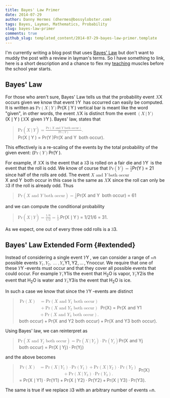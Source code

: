 ```yaml
---
title: Bayes' Law Primer
date: 2014-07-29
author: Danny Hermes (dhermes@bossylobster.com)
tags: Bayes, Layman, Mathematics, Probability
slug: bayes-law-primer
comments: true
github_slug: templated_content/2014-07-29-bayes-law-primer.template
---
```


I'm currently writing a blog post that uses
[Bayes' Law](http://en.wikipedia.org/wiki/Bayes%27_law)
but don't want to muddy the post with a review in layman's terms. So
I have something to link, here is a short description and a chance to flex my
[teaching](http://math.berkeley.edu/~dhermes/) muscles before the school
year starts.

Bayes' Law
----------

For those who aren't sure, Bayes' Law tells us that the probability
event
<span class="katex"><span class="katex-mathml"><math><semantics><mrow><mi>X</mi></mrow><annotation encoding="application/x-tex">X</annotation></semantics></math></span><span class="katex-html" aria-hidden="true"><span class="base"><span class="strut" style="height:0.68333em;vertical-align:0em;"></span><span class="mord mathit" style="margin-right:0.07847em;">X</span></span></span></span>
occurs given we know that event
<span class="katex"><span class="katex-mathml"><math><semantics><mrow><mi>Y</mi></mrow><annotation encoding="application/x-tex">Y</annotation></semantics></math></span><span class="katex-html" aria-hidden="true"><span class="base"><span class="strut" style="height:0.68333em;vertical-align:0em;"></span><span class="mord mathit" style="margin-right:0.22222em;">Y</span></span></span></span>
has occurred can
easily be computed. It is written as
<span class="katex"><span class="katex-mathml"><math><semantics><mrow><mtext>Pr</mtext><mo>(</mo><mi>X</mi><mtext>&ThinSpace;</mtext><mi mathvariant="normal">&#8739;</mi><mtext>&ThinSpace;</mtext><mi>Y</mi><mo>)</mo></mrow><annotation encoding="application/x-tex">\text{Pr}(X \, | \, Y)</annotation></semantics></math></span><span class="katex-html" aria-hidden="true"><span class="base"><span class="strut" style="height:1em;vertical-align:-0.25em;"></span><span class="mord text"><span class="mord">Pr</span></span><span class="mopen">(</span><span class="mord mathit" style="margin-right:0.07847em;">X</span><span class="mspace" style="margin-right:0.16666666666666666em;"></span><span class="mord">&#8739;</span><span class="mspace" style="margin-right:0.16666666666666666em;"></span><span class="mord mathit" style="margin-right:0.22222em;">Y</span><span class="mclose">)</span></span></span></span>
vertical bar is meant like the word "given", in other words, the event
<span class="katex"><span class="katex-mathml"><math><semantics><mrow><mi>X</mi></mrow><annotation encoding="application/x-tex">X</annotation></semantics></math></span><span class="katex-html" aria-hidden="true"><span class="base"><span class="strut" style="height:0.68333em;vertical-align:0em;"></span><span class="mord mathit" style="margin-right:0.07847em;">X</span></span></span></span>
is distinct from the event
<span class="katex"><span class="katex-mathml"><math><semantics><mrow><mo>(</mo><mi>X</mi><mtext>&ThinSpace;</mtext><mi mathvariant="normal">&#8739;</mi><mtext>&ThinSpace;</mtext><mi>Y</mi><mo>)</mo></mrow><annotation encoding="application/x-tex">(X \, | \, Y)</annotation></semantics></math></span><span class="katex-html" aria-hidden="true"><span class="base"><span class="strut" style="height:1em;vertical-align:-0.25em;"></span><span class="mopen">(</span><span class="mord mathit" style="margin-right:0.07847em;">X</span><span class="mspace" style="margin-right:0.16666666666666666em;"></span><span class="mord">&#8739;</span><span class="mspace" style="margin-right:0.16666666666666666em;"></span><span class="mord mathit" style="margin-right:0.22222em;">Y</span><span class="mclose">)</span></span></span></span>
(<span class="katex"><span class="katex-mathml"><math><semantics><mrow><mi>X</mi></mrow><annotation encoding="application/x-tex">X</annotation></semantics></math></span><span class="katex-html" aria-hidden="true"><span class="base"><span class="strut" style="height:0.68333em;vertical-align:0em;"></span><span class="mord mathit" style="margin-right:0.07847em;">X</span></span></span></span> given <span class="katex"><span class="katex-mathml"><math><semantics><mrow><mi>Y</mi></mrow><annotation encoding="application/x-tex">Y</annotation></semantics></math></span><span class="katex-html" aria-hidden="true"><span class="base"><span class="strut" style="height:0.68333em;vertical-align:0em;"></span><span class="mord mathit" style="margin-right:0.22222em;">Y</span></span></span></span>).
Bayes' law, states that

<div class="katex-elt"><blockquote>
<span class="katex"><span class="katex-mathml"><math><semantics><mrow><mtext>Pr</mtext><mo>(</mo><mi>X</mi><mtext>&ThinSpace;</mtext><mi mathvariant="normal">&#8739;</mi><mtext>&ThinSpace;</mtext><mi>Y</mi><mo>)</mo><mo>=</mo><mfrac><mrow><mtext>Pr</mtext><mo>(</mo><mi>X</mi><mtext>&#0160;and&#0160;</mtext><mi>Y</mi><mtext>&#0160;both&#0160;occur</mtext><mo>)</mo></mrow><mrow><mtext>Pr</mtext><mo>(</mo><mi>Y</mi><mo>)</mo></mrow></mfrac><mi mathvariant="normal">.</mi></mrow><annotation encoding="application/x-tex">\text{Pr}(X \, | \, Y) = \frac{\text{Pr}(X \text{ and } Y \text{ both occur})}{\text{Pr}(Y)}.</annotation></semantics></math></span><span class="katex-html" aria-hidden="true"><span class="base"><span class="strut" style="height:1em;vertical-align:-0.25em;"></span><span class="mord text"><span class="mord">Pr</span></span><span class="mopen">(</span><span class="mord mathit" style="margin-right:0.07847em;">X</span><span class="mspace" style="margin-right:0.16666666666666666em;"></span><span class="mord">&#8739;</span><span class="mspace" style="margin-right:0.16666666666666666em;"></span><span class="mord mathit" style="margin-right:0.22222em;">Y</span><span class="mclose">)</span><span class="mspace" style="margin-right:0.2777777777777778em;"></span><span class="mrel">=</span><span class="mspace" style="margin-right:0.2777777777777778em;"></span></span><span class="base"><span class="strut" style="height:1.53em;vertical-align:-0.52em;"></span><span class="mord"><span class="mopen nulldelimiter"></span><span class="mfrac"><span class="vlist-t vlist-t2"><span class="vlist-r"><span class="vlist" style="height:1.01em;"><span style="top:-2.655em;"><span class="pstrut" style="height:3em;"></span><span class="sizing reset-size6 size3 mtight"><span class="mord mtight"><span class="mord text mtight"><span class="mord mtight">Pr</span></span><span class="mopen mtight">(</span><span class="mord mathit mtight" style="margin-right:0.22222em;">Y</span><span class="mclose mtight">)</span></span></span></span><span style="top:-3.23em;"><span class="pstrut" style="height:3em;"></span><span class="frac-line" style="border-bottom-width:0.04em;"></span></span><span style="top:-3.485em;"><span class="pstrut" style="height:3em;"></span><span class="sizing reset-size6 size3 mtight"><span class="mord mtight"><span class="mord text mtight"><span class="mord mtight">Pr</span></span><span class="mopen mtight">(</span><span class="mord mathit mtight" style="margin-right:0.07847em;">X</span><span class="mord text mtight"><span class="mord mtight">&#0160;and&#0160;</span></span><span class="mord mathit mtight" style="margin-right:0.22222em;">Y</span><span class="mord text mtight"><span class="mord mtight">&#0160;both&#0160;occur</span></span><span class="mclose mtight">)</span></span></span></span></span><span class="vlist-s">&#8203;</span></span><span class="vlist-r"><span class="vlist" style="height:0.52em;"><span></span></span></span></span></span><span class="mclose nulldelimiter"></span></span><span class="mord">.</span></span></span></span>
</blockquote></div>

This effectively is a re-scaling of the events by the total probability
of the given event:
(<span class="katex"><span class="katex-mathml"><math><semantics><mrow><mtext>Pr</mtext><mo>(</mo><mi>Y</mi><mo>)</mo></mrow><annotation encoding="application/x-tex">\text{Pr}(Y)</annotation></semantics></math></span><span class="katex-html" aria-hidden="true"><span class="base"><span class="strut" style="height:1em;vertical-align:-0.25em;"></span><span class="mord text"><span class="mord">Pr</span></span><span class="mopen">(</span><span class="mord mathit" style="margin-right:0.22222em;">Y</span><span class="mclose">)</span></span></span></span>.

For example, if <span class="katex"><span class="katex-mathml"><math><semantics><mrow><mi>X</mi></mrow><annotation encoding="application/x-tex">X</annotation></semantics></math></span><span class="katex-html" aria-hidden="true"><span class="base"><span class="strut" style="height:0.68333em;vertical-align:0em;"></span><span class="mord mathit" style="margin-right:0.07847em;">X</span></span></span></span> is the event that a <span class="katex"><span class="katex-mathml"><math><semantics><mrow><mn>3</mn></mrow><annotation encoding="application/x-tex">3</annotation></semantics></math></span><span class="katex-html" aria-hidden="true"><span class="base"><span class="strut" style="height:0.64444em;vertical-align:0em;"></span><span class="mord">3</span></span></span></span>
is rolled on a fair die and <span class="katex"><span class="katex-mathml"><math><semantics><mrow><mi>Y</mi></mrow><annotation encoding="application/x-tex">Y</annotation></semantics></math></span><span class="katex-html" aria-hidden="true"><span class="base"><span class="strut" style="height:0.68333em;vertical-align:0em;"></span><span class="mord mathit" style="margin-right:0.22222em;">Y</span></span></span></span> is the event that the roll
is odd. We know of course that
<span class="katex"><span class="katex-mathml"><math><semantics><mrow><mtext>Pr</mtext><mo>(</mo><mi>Y</mi><mo>)</mo><mo>=</mo><mfrac><mn>1</mn><mn>2</mn></mfrac></mrow><annotation encoding="application/x-tex">\text{Pr}(Y) = \frac{1}{2}</annotation></semantics></math></span><span class="katex-html" aria-hidden="true"><span class="base"><span class="strut" style="height:1em;vertical-align:-0.25em;"></span><span class="mord text"><span class="mord">Pr</span></span><span class="mopen">(</span><span class="mord mathit" style="margin-right:0.22222em;">Y</span><span class="mclose">)</span><span class="mspace" style="margin-right:0.2777777777777778em;"></span><span class="mrel">=</span><span class="mspace" style="margin-right:0.2777777777777778em;"></span></span><span class="base"><span class="strut" style="height:1.190108em;vertical-align:-0.345em;"></span><span class="mord"><span class="mopen nulldelimiter"></span><span class="mfrac"><span class="vlist-t vlist-t2"><span class="vlist-r"><span class="vlist" style="height:0.845108em;"><span style="top:-2.6550000000000002em;"><span class="pstrut" style="height:3em;"></span><span class="sizing reset-size6 size3 mtight"><span class="mord mtight"><span class="mord mtight">2</span></span></span></span><span style="top:-3.23em;"><span class="pstrut" style="height:3em;"></span><span class="frac-line" style="border-bottom-width:0.04em;"></span></span><span style="top:-3.394em;"><span class="pstrut" style="height:3em;"></span><span class="sizing reset-size6 size3 mtight"><span class="mord mtight"><span class="mord mtight">1</span></span></span></span></span><span class="vlist-s">&#8203;</span></span><span class="vlist-r"><span class="vlist" style="height:0.345em;"><span></span></span></span></span></span><span class="mclose nulldelimiter"></span></span></span></span></span>
since half of the rolls are odd. The event
<span class="katex"><span class="katex-mathml"><math><semantics><mrow><mi>X</mi><mtext>&#0160;and&#0160;</mtext><mi>Y</mi><mtext>&#0160;both&#0160;occur</mtext></mrow><annotation encoding="application/x-tex">X \text{ and } Y \text{ both occur}</annotation></semantics></math></span><span class="katex-html" aria-hidden="true"><span class="base"><span class="strut" style="height:0.69444em;vertical-align:0em;"></span><span class="mord mathit" style="margin-right:0.07847em;">X</span><span class="mord text"><span class="mord">&#0160;and&#0160;</span></span><span class="mord mathit" style="margin-right:0.22222em;">Y</span><span class="mord text"><span class="mord">&#0160;both&#0160;occur</span></span></span></span></span>
in this case is the same as <span class="katex"><span class="katex-mathml"><math><semantics><mrow><mi>X</mi></mrow><annotation encoding="application/x-tex">X</annotation></semantics></math></span><span class="katex-html" aria-hidden="true"><span class="base"><span class="strut" style="height:0.68333em;vertical-align:0em;"></span><span class="mord mathit" style="margin-right:0.07847em;">X</span></span></span></span> since the roll can only be
<span class="katex"><span class="katex-mathml"><math><semantics><mrow><mn>3</mn></mrow><annotation encoding="application/x-tex">3</annotation></semantics></math></span><span class="katex-html" aria-hidden="true"><span class="base"><span class="strut" style="height:0.64444em;vertical-align:0em;"></span><span class="mord">3</span></span></span></span> if the roll is already odd. Thus

<div class="katex-elt"><blockquote>
<span class="katex"><span class="katex-mathml"><math><semantics><mrow><mtext>Pr</mtext><mo>(</mo><mi>X</mi><mtext>&#0160;and&#0160;</mtext><mi>Y</mi><mtext>&#0160;both&#0160;occur</mtext><mo>)</mo><mo>=</mo><mfrac><mn>1</mn><mn>6</mn></mfrac></mrow><annotation encoding="application/x-tex">\text{Pr}(X \text{ and } Y \text{ both occur}) = \frac{1}{6}</annotation></semantics></math></span><span class="katex-html" aria-hidden="true"><span class="base"><span class="strut" style="height:1em;vertical-align:-0.25em;"></span><span class="mord text"><span class="mord">Pr</span></span><span class="mopen">(</span><span class="mord mathit" style="margin-right:0.07847em;">X</span><span class="mord text"><span class="mord">&#0160;and&#0160;</span></span><span class="mord mathit" style="margin-right:0.22222em;">Y</span><span class="mord text"><span class="mord">&#0160;both&#0160;occur</span></span><span class="mclose">)</span><span class="mspace" style="margin-right:0.2777777777777778em;"></span><span class="mrel">=</span><span class="mspace" style="margin-right:0.2777777777777778em;"></span></span><span class="base"><span class="strut" style="height:1.190108em;vertical-align:-0.345em;"></span><span class="mord"><span class="mopen nulldelimiter"></span><span class="mfrac"><span class="vlist-t vlist-t2"><span class="vlist-r"><span class="vlist" style="height:0.845108em;"><span style="top:-2.6550000000000002em;"><span class="pstrut" style="height:3em;"></span><span class="sizing reset-size6 size3 mtight"><span class="mord mtight"><span class="mord mtight">6</span></span></span></span><span style="top:-3.23em;"><span class="pstrut" style="height:3em;"></span><span class="frac-line" style="border-bottom-width:0.04em;"></span></span><span style="top:-3.394em;"><span class="pstrut" style="height:3em;"></span><span class="sizing reset-size6 size3 mtight"><span class="mord mtight"><span class="mord mtight">1</span></span></span></span></span><span class="vlist-s">&#8203;</span></span><span class="vlist-r"><span class="vlist" style="height:0.345em;"><span></span></span></span></span></span><span class="mclose nulldelimiter"></span></span></span></span></span>
</blockquote></div>

and we can compute the conditional probability
<div class="katex-elt"><blockquote>
<span class="katex"><span class="katex-mathml"><math><semantics><mrow><mtext>Pr</mtext><mo>(</mo><mi>X</mi><mtext>&ThinSpace;</mtext><mi mathvariant="normal">&#8739;</mi><mtext>&ThinSpace;</mtext><mi>Y</mi><mo>)</mo><mo>=</mo><mfrac><mrow><mn>1</mn><mi mathvariant="normal">/</mi><mn>6</mn></mrow><mrow><mn>1</mn><mi mathvariant="normal">/</mi><mn>2</mn></mrow></mfrac><mo>=</mo><mfrac><mn>1</mn><mn>3</mn></mfrac><mi mathvariant="normal">.</mi></mrow><annotation encoding="application/x-tex">\text{Pr}(X \, | \, Y) = \frac{1 / 6}{1 / 2} = \frac{1}{3}.</annotation></semantics></math></span><span class="katex-html" aria-hidden="true"><span class="base"><span class="strut" style="height:1em;vertical-align:-0.25em;"></span><span class="mord text"><span class="mord">Pr</span></span><span class="mopen">(</span><span class="mord mathit" style="margin-right:0.07847em;">X</span><span class="mspace" style="margin-right:0.16666666666666666em;"></span><span class="mord">&#8739;</span><span class="mspace" style="margin-right:0.16666666666666666em;"></span><span class="mord mathit" style="margin-right:0.22222em;">Y</span><span class="mclose">)</span><span class="mspace" style="margin-right:0.2777777777777778em;"></span><span class="mrel">=</span><span class="mspace" style="margin-right:0.2777777777777778em;"></span></span><span class="base"><span class="strut" style="height:1.53em;vertical-align:-0.52em;"></span><span class="mord"><span class="mopen nulldelimiter"></span><span class="mfrac"><span class="vlist-t vlist-t2"><span class="vlist-r"><span class="vlist" style="height:1.01em;"><span style="top:-2.655em;"><span class="pstrut" style="height:3em;"></span><span class="sizing reset-size6 size3 mtight"><span class="mord mtight"><span class="mord mtight">1</span><span class="mord mtight">/</span><span class="mord mtight">2</span></span></span></span><span style="top:-3.23em;"><span class="pstrut" style="height:3em;"></span><span class="frac-line" style="border-bottom-width:0.04em;"></span></span><span style="top:-3.485em;"><span class="pstrut" style="height:3em;"></span><span class="sizing reset-size6 size3 mtight"><span class="mord mtight"><span class="mord mtight">1</span><span class="mord mtight">/</span><span class="mord mtight">6</span></span></span></span></span><span class="vlist-s">&#8203;</span></span><span class="vlist-r"><span class="vlist" style="height:0.52em;"><span></span></span></span></span></span><span class="mclose nulldelimiter"></span></span><span class="mspace" style="margin-right:0.2777777777777778em;"></span><span class="mrel">=</span><span class="mspace" style="margin-right:0.2777777777777778em;"></span></span><span class="base"><span class="strut" style="height:1.190108em;vertical-align:-0.345em;"></span><span class="mord"><span class="mopen nulldelimiter"></span><span class="mfrac"><span class="vlist-t vlist-t2"><span class="vlist-r"><span class="vlist" style="height:0.845108em;"><span style="top:-2.6550000000000002em;"><span class="pstrut" style="height:3em;"></span><span class="sizing reset-size6 size3 mtight"><span class="mord mtight"><span class="mord mtight">3</span></span></span></span><span style="top:-3.23em;"><span class="pstrut" style="height:3em;"></span><span class="frac-line" style="border-bottom-width:0.04em;"></span></span><span style="top:-3.394em;"><span class="pstrut" style="height:3em;"></span><span class="sizing reset-size6 size3 mtight"><span class="mord mtight"><span class="mord mtight">1</span></span></span></span></span><span class="vlist-s">&#8203;</span></span><span class="vlist-r"><span class="vlist" style="height:0.345em;"><span></span></span></span></span></span><span class="mclose nulldelimiter"></span></span><span class="mord">.</span></span></span></span>
</blockquote></div>

As we expect, one out of every three odd rolls is a <span class="katex"><span class="katex-mathml"><math><semantics><mrow><mn>3</mn></mrow><annotation encoding="application/x-tex">3</annotation></semantics></math></span><span class="katex-html" aria-hidden="true"><span class="base"><span class="strut" style="height:0.64444em;vertical-align:0em;"></span><span class="mord">3</span></span></span></span>.

Bayes' Law Extended Form {#extended}
--------------------------------------------

Instead of considering a single event <span class="katex"><span class="katex-mathml"><math><semantics><mrow><mi>Y</mi></mrow><annotation encoding="application/x-tex">Y</annotation></semantics></math></span><span class="katex-html" aria-hidden="true"><span class="base"><span class="strut" style="height:0.68333em;vertical-align:0em;"></span><span class="mord mathit" style="margin-right:0.22222em;">Y</span></span></span></span>, we can consider
a range of <span class="katex"><span class="katex-mathml"><math><semantics><mrow><mi>n</mi></mrow><annotation encoding="application/x-tex">n</annotation></semantics></math></span><span class="katex-html" aria-hidden="true"><span class="base"><span class="strut" style="height:0.43056em;vertical-align:0em;"></span><span class="mord mathit">n</span></span></span></span> possible events
<span class="katex"><span class="katex-mathml"><math><semantics><mrow><msub><mi>Y</mi><mn>1</mn></msub><mo separator="true">,</mo><msub><mi>Y</mi><mn>2</mn></msub><mo separator="true">,</mo><mo>&#8230;</mo><mo separator="true">,</mo><msub><mi>Y</mi><mi>n</mi></msub></mrow><annotation encoding="application/x-tex">Y_1, Y_2, \ldots, Y_n</annotation></semantics></math></span><span class="katex-html" aria-hidden="true"><span class="base"><span class="strut" style="height:0.8777699999999999em;vertical-align:-0.19444em;"></span><span class="mord"><span class="mord mathit" style="margin-right:0.22222em;">Y</span><span class="msupsub"><span class="vlist-t vlist-t2"><span class="vlist-r"><span class="vlist" style="height:0.30110799999999993em;"><span style="top:-2.5500000000000003em;margin-left:-0.22222em;margin-right:0.05em;"><span class="pstrut" style="height:2.7em;"></span><span class="sizing reset-size6 size3 mtight"><span class="mord mtight">1</span></span></span></span><span class="vlist-s">&#8203;</span></span><span class="vlist-r"><span class="vlist" style="height:0.15em;"><span></span></span></span></span></span></span><span class="mpunct">,</span><span class="mspace" style="margin-right:0.16666666666666666em;"></span><span class="mord"><span class="mord mathit" style="margin-right:0.22222em;">Y</span><span class="msupsub"><span class="vlist-t vlist-t2"><span class="vlist-r"><span class="vlist" style="height:0.30110799999999993em;"><span style="top:-2.5500000000000003em;margin-left:-0.22222em;margin-right:0.05em;"><span class="pstrut" style="height:2.7em;"></span><span class="sizing reset-size6 size3 mtight"><span class="mord mtight">2</span></span></span></span><span class="vlist-s">&#8203;</span></span><span class="vlist-r"><span class="vlist" style="height:0.15em;"><span></span></span></span></span></span></span><span class="mpunct">,</span><span class="mspace" style="margin-right:0.16666666666666666em;"></span><span class="minner">&#8230;</span><span class="mspace" style="margin-right:0.16666666666666666em;"></span><span class="mpunct">,</span><span class="mspace" style="margin-right:0.16666666666666666em;"></span><span class="mord"><span class="mord mathit" style="margin-right:0.22222em;">Y</span><span class="msupsub"><span class="vlist-t vlist-t2"><span class="vlist-r"><span class="vlist" style="height:0.151392em;"><span style="top:-2.5500000000000003em;margin-left:-0.22222em;margin-right:0.05em;"><span class="pstrut" style="height:2.7em;"></span><span class="sizing reset-size6 size3 mtight"><span class="mord mathit mtight">n</span></span></span></span><span class="vlist-s">&#8203;</span></span><span class="vlist-r"><span class="vlist" style="height:0.15em;"><span></span></span></span></span></span></span></span></span></span>
occur. We require that one of these <span class="katex"><span class="katex-mathml"><math><semantics><mrow><mi>Y</mi></mrow><annotation encoding="application/x-tex">Y</annotation></semantics></math></span><span class="katex-html" aria-hidden="true"><span class="base"><span class="strut" style="height:0.68333em;vertical-align:0em;"></span><span class="mord mathit" style="margin-right:0.22222em;">Y</span></span></span></span>-events must occur
and that they cover all possible events that could occur. For example
<span class="katex"><span class="katex-mathml"><math><semantics><mrow><msub><mi>Y</mi><mn>1</mn></msub></mrow><annotation encoding="application/x-tex">Y_1</annotation></semantics></math></span><span class="katex-html" aria-hidden="true"><span class="base"><span class="strut" style="height:0.83333em;vertical-align:-0.15em;"></span><span class="mord"><span class="mord mathit" style="margin-right:0.22222em;">Y</span><span class="msupsub"><span class="vlist-t vlist-t2"><span class="vlist-r"><span class="vlist" style="height:0.30110799999999993em;"><span style="top:-2.5500000000000003em;margin-left:-0.22222em;margin-right:0.05em;"><span class="pstrut" style="height:2.7em;"></span><span class="sizing reset-size6 size3 mtight"><span class="mord mtight">1</span></span></span></span><span class="vlist-s">&#8203;</span></span><span class="vlist-r"><span class="vlist" style="height:0.15em;"><span></span></span></span></span></span></span></span></span></span> is the event that H<sub>2</sub>O is vapor,
<span class="katex"><span class="katex-mathml"><math><semantics><mrow><msub><mi>Y</mi><mn>2</mn></msub></mrow><annotation encoding="application/x-tex">Y_2</annotation></semantics></math></span><span class="katex-html" aria-hidden="true"><span class="base"><span class="strut" style="height:0.83333em;vertical-align:-0.15em;"></span><span class="mord"><span class="mord mathit" style="margin-right:0.22222em;">Y</span><span class="msupsub"><span class="vlist-t vlist-t2"><span class="vlist-r"><span class="vlist" style="height:0.30110799999999993em;"><span style="top:-2.5500000000000003em;margin-left:-0.22222em;margin-right:0.05em;"><span class="pstrut" style="height:2.7em;"></span><span class="sizing reset-size6 size3 mtight"><span class="mord mtight">2</span></span></span></span><span class="vlist-s">&#8203;</span></span><span class="vlist-r"><span class="vlist" style="height:0.15em;"><span></span></span></span></span></span></span></span></span></span> is the event that H<sub>2</sub>O is water and
<span class="katex"><span class="katex-mathml"><math><semantics><mrow><msub><mi>Y</mi><mn>3</mn></msub></mrow><annotation encoding="application/x-tex">Y_3</annotation></semantics></math></span><span class="katex-html" aria-hidden="true"><span class="base"><span class="strut" style="height:0.83333em;vertical-align:-0.15em;"></span><span class="mord"><span class="mord mathit" style="margin-right:0.22222em;">Y</span><span class="msupsub"><span class="vlist-t vlist-t2"><span class="vlist-r"><span class="vlist" style="height:0.30110799999999993em;"><span style="top:-2.5500000000000003em;margin-left:-0.22222em;margin-right:0.05em;"><span class="pstrut" style="height:2.7em;"></span><span class="sizing reset-size6 size3 mtight"><span class="mord mtight">3</span></span></span></span><span class="vlist-s">&#8203;</span></span><span class="vlist-r"><span class="vlist" style="height:0.15em;"><span></span></span></span></span></span></span></span></span></span> is the event that H<sub>2</sub>O is ice.

In such a case we know that since the <span class="katex"><span class="katex-mathml"><math><semantics><mrow><mi>Y</mi></mrow><annotation encoding="application/x-tex">Y</annotation></semantics></math></span><span class="katex-html" aria-hidden="true"><span class="base"><span class="strut" style="height:0.68333em;vertical-align:0em;"></span><span class="mord mathit" style="margin-right:0.22222em;">Y</span></span></span></span>-events are distinct

<div class="katex-elt"><blockquote>
<span class="katex"><span class="katex-mathml"><math><semantics><mtable><mtr><mtd><mstyle scriptlevel="0" displaystyle="true"><mrow><mtext>Pr</mtext><mo>(</mo><mi>X</mi><mo>)</mo></mrow></mstyle></mtd><mtd><mstyle scriptlevel="0" displaystyle="true"><mrow><mrow></mrow><mo>=</mo><mtext>Pr</mtext><mo>(</mo><mi>X</mi><mtext>&#0160;and&#0160;</mtext><msub><mi>Y</mi><mn>1</mn></msub><mtext>&#0160;both&#0160;occur</mtext><mo>)</mo></mrow></mstyle></mtd></mtr><mtr><mtd><mstyle scriptlevel="0" displaystyle="true"><mrow></mrow></mstyle></mtd><mtd><mstyle scriptlevel="0" displaystyle="true"><mrow><mrow></mrow><mo>+</mo><mtext>Pr</mtext><mo>(</mo><mi>X</mi><mtext>&#0160;and&#0160;</mtext><msub><mi>Y</mi><mn>2</mn></msub><mtext>&#0160;both&#0160;occur</mtext><mo>)</mo></mrow></mstyle></mtd></mtr><mtr><mtd><mstyle scriptlevel="0" displaystyle="true"><mrow></mrow></mstyle></mtd><mtd><mstyle scriptlevel="0" displaystyle="true"><mrow><mrow></mrow><mo>+</mo><mtext>Pr</mtext><mo>(</mo><mi>X</mi><mtext>&#0160;and&#0160;</mtext><msub><mi>Y</mi><mn>3</mn></msub><mtext>&#0160;both&#0160;occur</mtext><mo>)</mo><mi mathvariant="normal">.</mi></mrow></mstyle></mtd></mtr></mtable><annotation encoding="application/x-tex">\begin{aligned} \text{Pr}(X) &amp;= \text{Pr}(X \text{ and } Y_1 \text{ both occur}) \\ &amp;+ \text{Pr}(X \text{ and } Y_2 \text{ both occur}) \\ &amp;+ \text{Pr}(X \text{ and } Y_3 \text{ both occur}). \end{aligned}</annotation></semantics></math></span><span class="katex-html" aria-hidden="true"><span class="base"><span class="strut" style="height:4.500000000000002em;vertical-align:-2.000000000000001em;"></span><span class="mord"><span class="mtable"><span class="col-align-r"><span class="vlist-t vlist-t2"><span class="vlist-r"><span class="vlist" style="height:2.5000000000000004em;"><span style="top:-4.66em;"><span class="pstrut" style="height:3em;"></span><span class="mord"><span class="mord text"><span class="mord">Pr</span></span><span class="mopen">(</span><span class="mord mathit" style="margin-right:0.07847em;">X</span><span class="mclose">)</span></span></span><span style="top:-3.16em;"><span class="pstrut" style="height:3em;"></span><span class="mord"></span></span><span style="top:-1.6599999999999993em;"><span class="pstrut" style="height:3em;"></span><span class="mord"></span></span></span><span class="vlist-s">&#8203;</span></span><span class="vlist-r"><span class="vlist" style="height:2.000000000000001em;"><span></span></span></span></span></span><span class="col-align-l"><span class="vlist-t vlist-t2"><span class="vlist-r"><span class="vlist" style="height:2.5000000000000004em;"><span style="top:-4.66em;"><span class="pstrut" style="height:3em;"></span><span class="mord"><span class="mord"></span><span class="mspace" style="margin-right:0.2777777777777778em;"></span><span class="mrel">=</span><span class="mspace" style="margin-right:0.2777777777777778em;"></span><span class="mord text"><span class="mord">Pr</span></span><span class="mopen">(</span><span class="mord mathit" style="margin-right:0.07847em;">X</span><span class="mord text"><span class="mord">&#0160;and&#0160;</span></span><span class="mord"><span class="mord mathit" style="margin-right:0.22222em;">Y</span><span class="msupsub"><span class="vlist-t vlist-t2"><span class="vlist-r"><span class="vlist" style="height:0.30110799999999993em;"><span style="top:-2.5500000000000003em;margin-left:-0.22222em;margin-right:0.05em;"><span class="pstrut" style="height:2.7em;"></span><span class="sizing reset-size6 size3 mtight"><span class="mord mtight">1</span></span></span></span><span class="vlist-s">&#8203;</span></span><span class="vlist-r"><span class="vlist" style="height:0.15em;"><span></span></span></span></span></span></span><span class="mord text"><span class="mord">&#0160;both&#0160;occur</span></span><span class="mclose">)</span></span></span><span style="top:-3.16em;"><span class="pstrut" style="height:3em;"></span><span class="mord"><span class="mord"></span><span class="mspace" style="margin-right:0.2222222222222222em;"></span><span class="mbin">+</span><span class="mspace" style="margin-right:0.2222222222222222em;"></span><span class="mord text"><span class="mord">Pr</span></span><span class="mopen">(</span><span class="mord mathit" style="margin-right:0.07847em;">X</span><span class="mord text"><span class="mord">&#0160;and&#0160;</span></span><span class="mord"><span class="mord mathit" style="margin-right:0.22222em;">Y</span><span class="msupsub"><span class="vlist-t vlist-t2"><span class="vlist-r"><span class="vlist" style="height:0.30110799999999993em;"><span style="top:-2.5500000000000003em;margin-left:-0.22222em;margin-right:0.05em;"><span class="pstrut" style="height:2.7em;"></span><span class="sizing reset-size6 size3 mtight"><span class="mord mtight">2</span></span></span></span><span class="vlist-s">&#8203;</span></span><span class="vlist-r"><span class="vlist" style="height:0.15em;"><span></span></span></span></span></span></span><span class="mord text"><span class="mord">&#0160;both&#0160;occur</span></span><span class="mclose">)</span></span></span><span style="top:-1.6599999999999993em;"><span class="pstrut" style="height:3em;"></span><span class="mord"><span class="mord"></span><span class="mspace" style="margin-right:0.2222222222222222em;"></span><span class="mbin">+</span><span class="mspace" style="margin-right:0.2222222222222222em;"></span><span class="mord text"><span class="mord">Pr</span></span><span class="mopen">(</span><span class="mord mathit" style="margin-right:0.07847em;">X</span><span class="mord text"><span class="mord">&#0160;and&#0160;</span></span><span class="mord"><span class="mord mathit" style="margin-right:0.22222em;">Y</span><span class="msupsub"><span class="vlist-t vlist-t2"><span class="vlist-r"><span class="vlist" style="height:0.30110799999999993em;"><span style="top:-2.5500000000000003em;margin-left:-0.22222em;margin-right:0.05em;"><span class="pstrut" style="height:2.7em;"></span><span class="sizing reset-size6 size3 mtight"><span class="mord mtight">3</span></span></span></span><span class="vlist-s">&#8203;</span></span><span class="vlist-r"><span class="vlist" style="height:0.15em;"><span></span></span></span></span></span></span><span class="mord text"><span class="mord">&#0160;both&#0160;occur</span></span><span class="mclose">)</span><span class="mord">.</span></span></span></span><span class="vlist-s">&#8203;</span></span><span class="vlist-r"><span class="vlist" style="height:2.000000000000001em;"><span></span></span></span></span></span></span></span></span></span></span>
</blockquote></div>

Using Bayes' law, we can reinterpret as

<div class="katex-elt"><blockquote>
<span class="katex"><span class="katex-mathml"><math><semantics><mrow><mtext>Pr</mtext><mo>(</mo><mi>X</mi><mtext>&#0160;and&#0160;</mtext><msub><mi>Y</mi><mi>j</mi></msub><mtext>&#0160;both&#0160;occur</mtext><mo>)</mo><mo>=</mo><mtext>Pr</mtext><mo>(</mo><mi>X</mi><mtext>&ThinSpace;</mtext><mi mathvariant="normal">&#8739;</mi><mtext>&ThinSpace;</mtext><msub><mi>Y</mi><mi>j</mi></msub><mo>)</mo><mo>&#8901;</mo><mtext>Pr</mtext><mo>(</mo><msub><mi>Y</mi><mi>j</mi></msub><mo>)</mo></mrow><annotation encoding="application/x-tex">\text{Pr}(X \text{ and } Y_j \text{ both occur}) =  \text{Pr}(X \, | \, Y_j) \cdot \text{Pr}(Y_j)</annotation></semantics></math></span><span class="katex-html" aria-hidden="true"><span class="base"><span class="strut" style="height:1.036108em;vertical-align:-0.286108em;"></span><span class="mord text"><span class="mord">Pr</span></span><span class="mopen">(</span><span class="mord mathit" style="margin-right:0.07847em;">X</span><span class="mord text"><span class="mord">&#0160;and&#0160;</span></span><span class="mord"><span class="mord mathit" style="margin-right:0.22222em;">Y</span><span class="msupsub"><span class="vlist-t vlist-t2"><span class="vlist-r"><span class="vlist" style="height:0.311664em;"><span style="top:-2.5500000000000003em;margin-left:-0.22222em;margin-right:0.05em;"><span class="pstrut" style="height:2.7em;"></span><span class="sizing reset-size6 size3 mtight"><span class="mord mathit mtight" style="margin-right:0.05724em;">j</span></span></span></span><span class="vlist-s">&#8203;</span></span><span class="vlist-r"><span class="vlist" style="height:0.286108em;"><span></span></span></span></span></span></span><span class="mord text"><span class="mord">&#0160;both&#0160;occur</span></span><span class="mclose">)</span><span class="mspace" style="margin-right:0.2777777777777778em;"></span><span class="mrel">=</span><span class="mspace" style="margin-right:0.2777777777777778em;"></span></span><span class="base"><span class="strut" style="height:1.036108em;vertical-align:-0.286108em;"></span><span class="mord text"><span class="mord">Pr</span></span><span class="mopen">(</span><span class="mord mathit" style="margin-right:0.07847em;">X</span><span class="mspace" style="margin-right:0.16666666666666666em;"></span><span class="mord">&#8739;</span><span class="mspace" style="margin-right:0.16666666666666666em;"></span><span class="mord"><span class="mord mathit" style="margin-right:0.22222em;">Y</span><span class="msupsub"><span class="vlist-t vlist-t2"><span class="vlist-r"><span class="vlist" style="height:0.311664em;"><span style="top:-2.5500000000000003em;margin-left:-0.22222em;margin-right:0.05em;"><span class="pstrut" style="height:2.7em;"></span><span class="sizing reset-size6 size3 mtight"><span class="mord mathit mtight" style="margin-right:0.05724em;">j</span></span></span></span><span class="vlist-s">&#8203;</span></span><span class="vlist-r"><span class="vlist" style="height:0.286108em;"><span></span></span></span></span></span></span><span class="mclose">)</span><span class="mspace" style="margin-right:0.2222222222222222em;"></span><span class="mbin">&#8901;</span><span class="mspace" style="margin-right:0.2222222222222222em;"></span></span><span class="base"><span class="strut" style="height:1.036108em;vertical-align:-0.286108em;"></span><span class="mord text"><span class="mord">Pr</span></span><span class="mopen">(</span><span class="mord"><span class="mord mathit" style="margin-right:0.22222em;">Y</span><span class="msupsub"><span class="vlist-t vlist-t2"><span class="vlist-r"><span class="vlist" style="height:0.311664em;"><span style="top:-2.5500000000000003em;margin-left:-0.22222em;margin-right:0.05em;"><span class="pstrut" style="height:2.7em;"></span><span class="sizing reset-size6 size3 mtight"><span class="mord mathit mtight" style="margin-right:0.05724em;">j</span></span></span></span><span class="vlist-s">&#8203;</span></span><span class="vlist-r"><span class="vlist" style="height:0.286108em;"><span></span></span></span></span></span></span><span class="mclose">)</span></span></span></span>
</blockquote></div>

and the above becomes

<div class="katex-elt"><blockquote>
<span class="katex"><span class="katex-mathml"><math><semantics><mtable><mtr><mtd><mstyle scriptlevel="0" displaystyle="true"><mrow><mtext>Pr</mtext><mo>(</mo><mi>X</mi><mo>)</mo></mrow></mstyle></mtd><mtd><mstyle scriptlevel="0" displaystyle="true"><mrow><mrow></mrow><mo>=</mo><mtext>Pr</mtext><mo>(</mo><mi>X</mi><mtext>&ThinSpace;</mtext><mi mathvariant="normal">&#8739;</mi><mtext>&ThinSpace;</mtext><msub><mi>Y</mi><mn>1</mn></msub><mo>)</mo><mo>&#8901;</mo><mtext>Pr</mtext><mo>(</mo><msub><mi>Y</mi><mn>1</mn></msub><mo>)</mo><mo>+</mo><mtext>Pr</mtext><mo>(</mo><mi>X</mi><mtext>&ThinSpace;</mtext><mi mathvariant="normal">&#8739;</mi><mtext>&ThinSpace;</mtext><msub><mi>Y</mi><mn>2</mn></msub><mo>)</mo><mo>&#8901;</mo><mtext>Pr</mtext><mo>(</mo><msub><mi>Y</mi><mn>2</mn></msub><mo>)</mo></mrow></mstyle></mtd></mtr><mtr><mtd><mstyle scriptlevel="0" displaystyle="true"><mrow></mrow></mstyle></mtd><mtd><mstyle scriptlevel="0" displaystyle="true"><mrow><mrow></mrow><mo>+</mo><mtext>Pr</mtext><mo>(</mo><mi>X</mi><mtext>&ThinSpace;</mtext><mi mathvariant="normal">&#8739;</mi><mtext>&ThinSpace;</mtext><msub><mi>Y</mi><mn>3</mn></msub><mo>)</mo><mo>&#8901;</mo><mtext>Pr</mtext><mo>(</mo><msub><mi>Y</mi><mn>3</mn></msub><mo>)</mo><mi mathvariant="normal">.</mi></mrow></mstyle></mtd></mtr></mtable><annotation encoding="application/x-tex">\begin{aligned} \text{Pr}(X) &amp;= \text{Pr}(X \, | \, Y_1) \cdot \text{Pr}(Y_1) + \text{Pr}(X \, | \, Y_2) \cdot \text{Pr}(Y_2) \\ &amp;+ \text{Pr}(X \, | \, Y_3) \cdot \text{Pr}(Y_3). \end{aligned}</annotation></semantics></math></span><span class="katex-html" aria-hidden="true"><span class="base"><span class="strut" style="height:3.0000000000000004em;vertical-align:-1.2500000000000002em;"></span><span class="mord"><span class="mtable"><span class="col-align-r"><span class="vlist-t vlist-t2"><span class="vlist-r"><span class="vlist" style="height:1.7500000000000002em;"><span style="top:-3.91em;"><span class="pstrut" style="height:3em;"></span><span class="mord"><span class="mord text"><span class="mord">Pr</span></span><span class="mopen">(</span><span class="mord mathit" style="margin-right:0.07847em;">X</span><span class="mclose">)</span></span></span><span style="top:-2.41em;"><span class="pstrut" style="height:3em;"></span><span class="mord"></span></span></span><span class="vlist-s">&#8203;</span></span><span class="vlist-r"><span class="vlist" style="height:1.2500000000000002em;"><span></span></span></span></span></span><span class="col-align-l"><span class="vlist-t vlist-t2"><span class="vlist-r"><span class="vlist" style="height:1.7500000000000002em;"><span style="top:-3.91em;"><span class="pstrut" style="height:3em;"></span><span class="mord"><span class="mord"></span><span class="mspace" style="margin-right:0.2777777777777778em;"></span><span class="mrel">=</span><span class="mspace" style="margin-right:0.2777777777777778em;"></span><span class="mord text"><span class="mord">Pr</span></span><span class="mopen">(</span><span class="mord mathit" style="margin-right:0.07847em;">X</span><span class="mspace" style="margin-right:0.16666666666666666em;"></span><span class="mord">&#8739;</span><span class="mspace" style="margin-right:0.16666666666666666em;"></span><span class="mord"><span class="mord mathit" style="margin-right:0.22222em;">Y</span><span class="msupsub"><span class="vlist-t vlist-t2"><span class="vlist-r"><span class="vlist" style="height:0.30110799999999993em;"><span style="top:-2.5500000000000003em;margin-left:-0.22222em;margin-right:0.05em;"><span class="pstrut" style="height:2.7em;"></span><span class="sizing reset-size6 size3 mtight"><span class="mord mtight">1</span></span></span></span><span class="vlist-s">&#8203;</span></span><span class="vlist-r"><span class="vlist" style="height:0.15em;"><span></span></span></span></span></span></span><span class="mclose">)</span><span class="mspace" style="margin-right:0.2222222222222222em;"></span><span class="mbin">&#8901;</span><span class="mspace" style="margin-right:0.2222222222222222em;"></span><span class="mord text"><span class="mord">Pr</span></span><span class="mopen">(</span><span class="mord"><span class="mord mathit" style="margin-right:0.22222em;">Y</span><span class="msupsub"><span class="vlist-t vlist-t2"><span class="vlist-r"><span class="vlist" style="height:0.30110799999999993em;"><span style="top:-2.5500000000000003em;margin-left:-0.22222em;margin-right:0.05em;"><span class="pstrut" style="height:2.7em;"></span><span class="sizing reset-size6 size3 mtight"><span class="mord mtight">1</span></span></span></span><span class="vlist-s">&#8203;</span></span><span class="vlist-r"><span class="vlist" style="height:0.15em;"><span></span></span></span></span></span></span><span class="mclose">)</span><span class="mspace" style="margin-right:0.2222222222222222em;"></span><span class="mbin">+</span><span class="mspace" style="margin-right:0.2222222222222222em;"></span><span class="mord text"><span class="mord">Pr</span></span><span class="mopen">(</span><span class="mord mathit" style="margin-right:0.07847em;">X</span><span class="mspace" style="margin-right:0.16666666666666666em;"></span><span class="mord">&#8739;</span><span class="mspace" style="margin-right:0.16666666666666666em;"></span><span class="mord"><span class="mord mathit" style="margin-right:0.22222em;">Y</span><span class="msupsub"><span class="vlist-t vlist-t2"><span class="vlist-r"><span class="vlist" style="height:0.30110799999999993em;"><span style="top:-2.5500000000000003em;margin-left:-0.22222em;margin-right:0.05em;"><span class="pstrut" style="height:2.7em;"></span><span class="sizing reset-size6 size3 mtight"><span class="mord mtight">2</span></span></span></span><span class="vlist-s">&#8203;</span></span><span class="vlist-r"><span class="vlist" style="height:0.15em;"><span></span></span></span></span></span></span><span class="mclose">)</span><span class="mspace" style="margin-right:0.2222222222222222em;"></span><span class="mbin">&#8901;</span><span class="mspace" style="margin-right:0.2222222222222222em;"></span><span class="mord text"><span class="mord">Pr</span></span><span class="mopen">(</span><span class="mord"><span class="mord mathit" style="margin-right:0.22222em;">Y</span><span class="msupsub"><span class="vlist-t vlist-t2"><span class="vlist-r"><span class="vlist" style="height:0.30110799999999993em;"><span style="top:-2.5500000000000003em;margin-left:-0.22222em;margin-right:0.05em;"><span class="pstrut" style="height:2.7em;"></span><span class="sizing reset-size6 size3 mtight"><span class="mord mtight">2</span></span></span></span><span class="vlist-s">&#8203;</span></span><span class="vlist-r"><span class="vlist" style="height:0.15em;"><span></span></span></span></span></span></span><span class="mclose">)</span></span></span><span style="top:-2.41em;"><span class="pstrut" style="height:3em;"></span><span class="mord"><span class="mord"></span><span class="mspace" style="margin-right:0.2222222222222222em;"></span><span class="mbin">+</span><span class="mspace" style="margin-right:0.2222222222222222em;"></span><span class="mord text"><span class="mord">Pr</span></span><span class="mopen">(</span><span class="mord mathit" style="margin-right:0.07847em;">X</span><span class="mspace" style="margin-right:0.16666666666666666em;"></span><span class="mord">&#8739;</span><span class="mspace" style="margin-right:0.16666666666666666em;"></span><span class="mord"><span class="mord mathit" style="margin-right:0.22222em;">Y</span><span class="msupsub"><span class="vlist-t vlist-t2"><span class="vlist-r"><span class="vlist" style="height:0.30110799999999993em;"><span style="top:-2.5500000000000003em;margin-left:-0.22222em;margin-right:0.05em;"><span class="pstrut" style="height:2.7em;"></span><span class="sizing reset-size6 size3 mtight"><span class="mord mtight">3</span></span></span></span><span class="vlist-s">&#8203;</span></span><span class="vlist-r"><span class="vlist" style="height:0.15em;"><span></span></span></span></span></span></span><span class="mclose">)</span><span class="mspace" style="margin-right:0.2222222222222222em;"></span><span class="mbin">&#8901;</span><span class="mspace" style="margin-right:0.2222222222222222em;"></span><span class="mord text"><span class="mord">Pr</span></span><span class="mopen">(</span><span class="mord"><span class="mord mathit" style="margin-right:0.22222em;">Y</span><span class="msupsub"><span class="vlist-t vlist-t2"><span class="vlist-r"><span class="vlist" style="height:0.30110799999999993em;"><span style="top:-2.5500000000000003em;margin-left:-0.22222em;margin-right:0.05em;"><span class="pstrut" style="height:2.7em;"></span><span class="sizing reset-size6 size3 mtight"><span class="mord mtight">3</span></span></span></span><span class="vlist-s">&#8203;</span></span><span class="vlist-r"><span class="vlist" style="height:0.15em;"><span></span></span></span></span></span></span><span class="mclose">)</span><span class="mord">.</span></span></span></span><span class="vlist-s">&#8203;</span></span><span class="vlist-r"><span class="vlist" style="height:1.2500000000000002em;"><span></span></span></span></span></span></span></span></span></span></span>
</blockquote></div>

The same is true if we replace <span class="katex"><span class="katex-mathml"><math><semantics><mrow><mn>3</mn></mrow><annotation encoding="application/x-tex">3</annotation></semantics></math></span><span class="katex-html" aria-hidden="true"><span class="base"><span class="strut" style="height:0.64444em;vertical-align:0em;"></span><span class="mord">3</span></span></span></span> with an arbitrary number of
events <span class="katex"><span class="katex-mathml"><math><semantics><mrow><mi>n</mi></mrow><annotation encoding="application/x-tex">n</annotation></semantics></math></span><span class="katex-html" aria-hidden="true"><span class="base"><span class="strut" style="height:0.43056em;vertical-align:0em;"></span><span class="mord mathit">n</span></span></span></span>.
